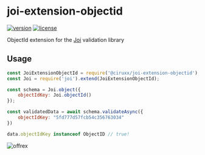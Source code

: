 # joi-extension-objectid

[![version](https://img.shields.io/npm/v/@ciruxx/joi-extension-objectid)][npm]
[![license](https://img.shields.io/npm/l/@ciruxx/joi-extension-objectid)][npm]

[npm]: https://www.npmjs.com/package/@ciruxx/joi-extension-objectid

ObjectId extension for the [Joi][] validation library

[joi]: https://github.com/sideway/joi

## Usage

```js
const JoiExtensionObjectId = require('@ciruxx/joi-extension-objectid');
const Joi = require('joi').extend(JoiExtensionObjectId);

const schema = Joi.object({
    objectIdKey: Joi.objectId()
});

const validatedData = await schema.validateAsync({
    objectIdKey: "5fd777d57fcb54c356763034"
})

data.objectIdKey instanceof ObjectID // true!
```

![offrex](https://mark.trademarkia.com/services/logo.ashx?sid=85595934)
